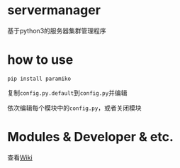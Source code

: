 # servermanager

基于python3的服务器集群管理程序

# how to use

```
pip install paramiko
```

复制`config.py.default`到`config.py`并编辑

依次编辑每个模块中的`config.py`，或者关闭模块

# Modules & Developer & etc.
查看[Wiki](https://github.com/Lensual/servermanager/wiki)
